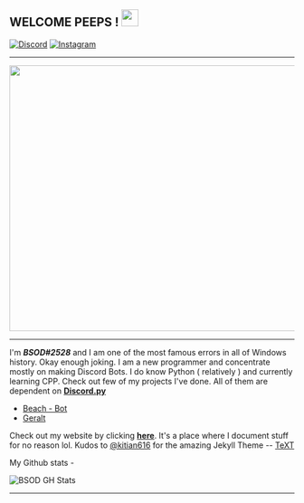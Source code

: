 ## WELCOME PEEPS ! <img src='https://cdn.discordapp.com/emojis/914186744642023515.png?size=96' width='30px'>
[![Discord](https://img.shields.io/badge/Discord-7289DA?style=for-the-badge&logo=discord&logoColor=white)](https://discord.gg/JXEu2AcV5Y) 
[![Instagram](https://img.shields.io/badge/Instagram-E4405F?style=for-the-badge&logo=instagram&logoColor=white)](https://www.instagram.com/imav.20/)

--- --- 
<p align="center">
   <img src="https://i.pinimg.com/originals/bc/95/14/bc9514955c5987ca790c5cae818abac1.gif" width="750px" height = "470px"/>
</p>

--- ---

I'm __***BSOD#2528***__ and I am one of the most famous errors in all of Windows history. Okay enough joking. I am a new programmer and concentrate mostly on making Discord Bots. I do know Python ( relatively ) and currently learning CPP. Check out few of my projects I've done. All of them are dependent on __**[Discord.py](https://github.com/Rapptz/discord.py)**__
- [Beach - Bot](https://github.com/BSOD2528/Beach-Bot)
- [Geralt](https://github.com/BSOD2528/Geralt)

Check out my website by clicking [**here**](https://bsod2528.github.io/). It's a place where I document stuff for no reason lol. Kudos to [@kitian616](https://github.com/kitian616) for the amazing Jekyll Theme -- [TeXT](https://github.com/kitian616/jekyll-TeXt-theme)


My Github stats -

![BSOD GH Stats](https://github-readme-stats.vercel.app/api?username=BSOD2528&theme=discord_old_blurple&show_icons=true)

--- ---
